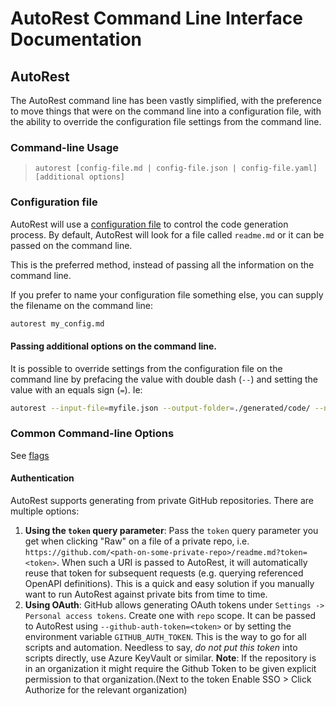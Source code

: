 # AutoRest Command Line Interface Documentation

## AutoRest

The AutoRest command line has been vastly simplified, with the preference to move things that were on the command line into a configuration file, with the ability to override the configuration file settings from the command line.

### Command-line Usage

> `autorest [config-file.md | config-file.json | config-file.yaml] [additional options]`

### Configuration file

AutoRest will use a [configuration file](./configuration.md) to control the code generation process. By default, AutoRest will look for a file called `readme.md` or it can be passed on the command line.

This is the preferred method, instead of passing all the information on the command line.

If you prefer to name your configuration file something else, you can supply the filename on the command line:

```bash
autorest my_config.md
```

#### Passing additional options on the command line.

It is possible to override settings from the configuration file on the command line by prefacing the value with double dash (`--`) and setting the value with an equals sign (`=`). Ie:

```bash
autorest --input-file=myfile.json --output-folder=./generated/code/ --namespace=foo.bar
```

### Common Command-line Options

See [flags](https://github.com/azure/autorest/blob/main/docs/generate/flags.md)

#### Authentication

AutoRest supports generating from private GitHub repositories.
There are multiple options:

1. **Using the `token` query parameter**: Pass the `token` query parameter you get when clicking "Raw" on a file of a private repo, i.e. `https://github.com/<path-on-some-private-repo>/readme.md?token=<token>`.
   When such a URI is passed to AutoRest, it will automatically reuse that token for subsequent requests (e.g. querying referenced OpenAPI definitions).
   This is a quick and easy solution if you manually want to run AutoRest against private bits from time to time.
2. **Using OAuth**: GitHub allows generating OAuth tokens under `Settings -> Personal access tokens`.
   Create one with `repo` scope.
   It can be passed to AutoRest using `--github-auth-token=<token>` or by setting the environment variable `GITHUB_AUTH_TOKEN`.
   This is the way to go for all scripts and automation.
   Needless to say, _do not put this token_ into scripts directly, use Azure KeyVault or similar.
   **Note**: If the repository is in an organization it might require the Github Token to be given explicit permission to that organization.(Next to the token Enable SSO > Click Authorize for the relevant organization)
